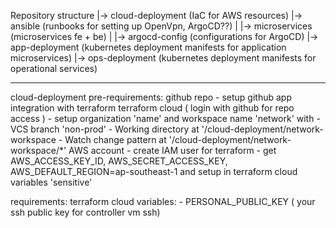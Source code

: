 Repository structure
|-> cloud-deployment (IaC for AWS resources)
|-> ansible (runbooks for setting up OpenVpn, ArgoCD??)
|
|-> microservices (microservices fe + be)
|
|-> argocd-config (configurations for ArgoCD)
|-> app-deployment (kubernetes deployment manifests for application microservices)
|-> ops-deployment (kubernetes deployment manifests for operational services)

---

cloud-deployment
pre-requirements:
    github repo
        -   setup github app integration with terraform
    terraform cloud ( login with github for repo access )
        -   setup organization 'name' and workspace name 'network' with
            -   VCS branch 'non-prod'
            -   Working directory at '/cloud-deployment/network-workspace
            -   Watch change pattern at '/cloud-deployment/network-workspace/*'
    AWS account
        -   create IAM user for terraform
            -   get AWS_ACCESS_KEY_ID, AWS_SECRET_ACCESS_KEY, AWS_DEFAULT_REGION=ap-southeast-1 and setup in terraform cloud variables 'sensitive'

requirements:
    terraform cloud variables:
        -   PERSONAL_PUBLIC_KEY ( your ssh public key for controller vm ssh)